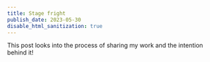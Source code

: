 ```yaml
---
title: Stage fright
publish_date: 2023-05-30
disable_html_sanitization: true
---
```


This post looks into the process of sharing my work and the intention behind it! 

